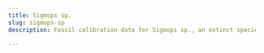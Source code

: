 ```yaml
---
title: Sigmops sp.
slug: sigmops-sp
description: Fossil calibration data for Sigmops sp., an extinct species of fish. Includes taxonomy authority and locality references, and cross-references to living taxa.

---
```

